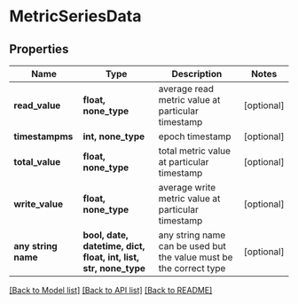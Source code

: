 # MetricSeriesData


## Properties
Name | Type | Description | Notes
------------ | ------------- | ------------- | -------------
**read_value** | **float, none_type** | average read metric value at particular timestamp | [optional] 
**timestampms** | **int, none_type** | epoch timestamp | [optional] 
**total_value** | **float, none_type** | total metric value at particular timestamp | [optional] 
**write_value** | **float, none_type** | average write metric value at particular timestamp | [optional] 
**any string name** | **bool, date, datetime, dict, float, int, list, str, none_type** | any string name can be used but the value must be the correct type | [optional]

[[Back to Model list]](../README.md#documentation-for-models) [[Back to API list]](../README.md#documentation-for-api-endpoints) [[Back to README]](../README.md)


